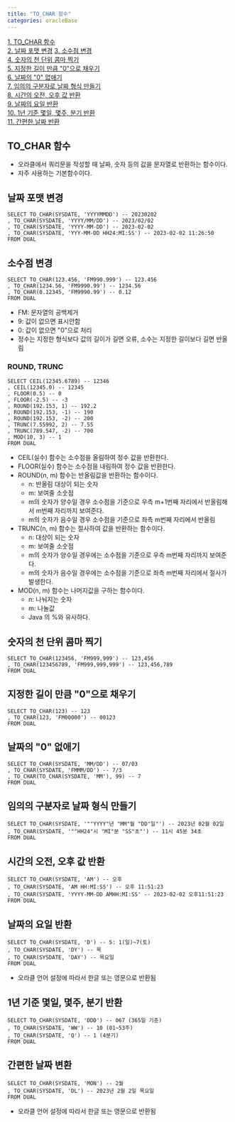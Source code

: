 ```yaml
---
title: "TO_CHAR 함수"
categories: oracleBase
---
```


[1. TO_CHAR 함수](#TOCHAR-함수)  
[2. 날짜 포맷 변경](#날짜-포맷-변경) 
[3. 소수점 변경](#소수점-변경)  
[4. 숫자의 천 단위 콤마 찍기](#숫자의-천-단위-콤마-찍기)  
[5. 지정한 길이 만큼 "0"으로 채우기](#지정한-길이-만큼--0--으로-채우기)  
[6. 날짜의 "0" 없애기](#날짜의--0--없애기)  
[7. 임의의 구분자로 날짜 형식 만들기](#임의의-구분자로-날짜-형식-만들기)  
[8. 시간의 오전, 오후 값 반환](#시간의-오전-오후-값-반환)  
[9. 날짜의 요일 반환](#날짜의-요일-반환)  
[10. 1년 기준 몇일, 몇주, 분기 반환](#1년-기준-몇일-몇주-분기-반환)  
[11. 간편한 날짜 반환](#간편한-날짜-변환)


## TO_CHAR 함수
+ 오라클에서 쿼리문을 작성할 때 날짜, 숫자 등의 값을 문자열로 반환하는 함수이다.
+ 자주 사용하는 기본함수이다.

## 날짜 포맷 변경
```oracle
SELECT TO_CHAR(SYSDATE, 'YYYYMMDD') -- 20230202
, TO_CHAR(SYSDATE, 'YYYY/MM/DD') -- 2023/02/02
, TO_CHAR(SYSDATE, 'YYYY-MM-DD') -- 2023-02-02
, TO_CHAR(SYSDATE, 'YYY-MM-DD HH24:MI:SS') -- 2023-02-02 11:26:50
FROM DUAL
```

## 소수점 변경
```oracle
SELECT TO_CHAR(123.456, 'FM990.999') -- 123.456
, TO_CHAR(1234.56, 'FM9990.99') -- 1234.56
, TO_CHAR(0.12345, 'FM9990.99') -- 0.12
FROM DUAL
```
+ FM: 문자열의 공백제거
+ 9: 값이 없으면 표시안함
+ 0: 값이 없으면 "0"으로 처리
+ 정수는 지정한 형식보다 값의 길이가 길면 오류, 소수는 지정한 길이보다 길면 반올림

### ROUND, TRUNC
```oralce
SELECT CEIL(12345.6789) -- 12346
, CEIL(12345.0) -- 12345 
, FLOOR(0.5) -- 0
, FLOOR(-2.5) -- -3
, ROUND(192.153, 1) -- 192.2
, ROUND(192.153, -1) -- 190
, ROUND(192.153, -2) -- 200
, TRUNC(7.55992, 2) -- 7.55
, TRUNC(789.547, -2) -- 700
, MOD(10, 3) -- 1
FROM DUAL
```
+ CEIL(실수) 함수는 소수점을 올림하여 정수 값을 반환한다.
+ FLOOR(실수) 함수는 소수점을 내림하여 정수 값을 반환한다.
+ ROUND(n, m) 함수는 반올림값을 반환하는 함수이다.
  + n: 반올림 대상이 되는 숫자
  + m: 보여줄 소숫점
  + m의 숫자가 양수일 경우 소수점을 기준으로 
  우측 m+1번째 자리에서 반올림해서 m번째 자리까지 보여준다.
  + m의 숫자가 음수일 경우 소수점을 기준으로 좌측 m번째 자리에서 반올림
+ TRUNC(n, m) 함수는 절사하여 값을 반환하는 함수이다.
    + n: 대상이 되는 숫자
    + m: 보여줄 소숫점
    + m의 숫자가 양수일 경우에는 소수점을 기준으로 우측 m번째 자리까지 보여준다.
    + m의 숫자가 음수일 경우에는 소수점을 기준으로 좌측 m번째 자리에서 절사가 발생한다.
+ MOD(n, m) 함수는 나머지값을 구하는 함수이다.
    + n: 나눠지는 숫자
    + m: 나눌값
    + Java 의 %와 유사하다.

## 숫자의 천 단위 콤마 찍기
```oracle
SELECT TO_CHAR(123456, 'FM999,999') -- 123,456
, TO_CHAR(123456789, 'FM999,999,999') -- 123,456,789
FROM DUAL
```

## 지정한 길이 만큼 "0"으로 채우기
```oracle
SELECT TO_CHAR(123) -- 123
, TO_CHAR(123, 'FM00000') -- 00123
FROM DUAL
```

## 날짜의 "0" 없애기
```oracle
SELECT TO_CHAR(SYSDATE, 'MM/DD') -- 07/03
, TO_CHAR(SYSDATE, 'FMMM/DD') -- 7/3
, TO_CHAR(TO_CHAR(SYSDATE, 'MM'), 99) -- 7
FROM DUAL
```

## 임의의 구분자로 날짜 형식 만들기
```oralce
SELECT TO_CHAR(SYSDATE, '""YYYY"년 "MM"월 "DD"일"') -- 2023년 02월 02일
, TO_CHAR(SYSDATE, '""HH24"시 "MI"분 "SS"초"') -- 11시 45분 34초
FROM DUAL
```

## 시간의 오전, 오후 값 반환
```oracle
SELECT TO_CHAR(SYSDATE, 'AM') -- 오후
, TO_CHAR(SYSDATE, 'AM HH:MI:SS') -- 오후 11:51:23
, TO_CHAR(SYSDATE, 'YYYY-MM-DD AMHH:MI:SS' -- 2023-02-02 오후11:51:23
FROM DUAL
```

## 날짜의 요일 반환
```oracle
SELECT TO_CHAR(SYSDATE, 'D') -- 5: 1(일)~7(토)
, TO_CHAR(SYSDATE, 'DY') -- 목
, TO_CHAR(SYSDATE, 'DAY') -- 목요일
FROM DUAL
```
+ 오라클 언어 설정에 따라서 한글 또는 영문으로 반환됨

## 1년 기준 몇일, 몇주, 분기 반환
```oracle
SELECT TO_CHAR(SYSDATE, 'DDD') -- 067 (365일 기준)
, TO_CHAR(SYSDATE, 'WW') -- 10 (01~53주)
, TO_CHAR(SYSDATE, 'Q') -- 1 (4분기)
FROM DUAL
```

## 간편한 날짜 변환
```oracle
SELECT TO_CHAR(SYSDATE, 'MON') -- 2월
, TO_CHAR(SYSDATE, 'DL') -- 2023년 2월 2일 목요일
FROM DUAL
```
+ 오라클 언어 설정에 따라서 한글 또는 영문으로 반환됨